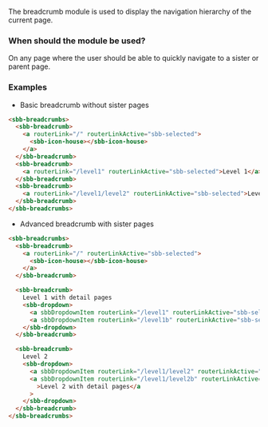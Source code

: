 The breadcrumb module is used to display the navigation hierarchy of the current page.

### When should the module be used?

On any page where the user should be able to quickly navigate to a sister or parent page.

### Examples

- Basic breadcrumb without sister pages

```html
<sbb-breadcrumbs>
  <sbb-breadcrumb>
    <a routerLink="/" routerLinkActive="sbb-selected">
      <sbb-icon-house></sbb-icon-house>
    </a>
  </sbb-breadcrumb>
  <sbb-breadcrumb>
    <a routerLink="/level1" routerLinkActive="sbb-selected">Level 1</a>
  </sbb-breadcrumb>
  <sbb-breadcrumb>
    <a routerLink="/level1/level2" routerLinkActive="sbb-selected">Level 2</a>
  </sbb-breadcrumb>
</sbb-breadcrumbs>
```

- Advanced breadcrumb with sister pages

```html
<sbb-breadcrumbs>
  <sbb-breadcrumb>
    <a routerLink="/" routerLinkActive="sbb-selected">
      <sbb-icon-house></sbb-icon-house>
    </a>
  </sbb-breadcrumb>

  <sbb-breadcrumb>
    Level 1 with detail pages
    <sbb-dropdown>
      <a sbbDropdownItem routerLink="/level1" routerLinkActive="sbb-selected">Level 1</a>
      <a sbbDropdownItem routerLink="/level1b" routerLinkActive="sbb-selected">Level 1b</a>
    </sbb-dropdown>
  </sbb-breadcrumb>

  <sbb-breadcrumb>
    Level 2
    <sbb-dropdown>
      <a sbbDropdownItem routerLink="/level1/level2" routerLinkActive="sbb-selected">Level 2</a>
      <a sbbDropdownItem routerLink="/level1/level2b" routerLinkActive="sbb-selected"
        >Level 2 with detail pages</a
      >
    </sbb-dropdown>
  </sbb-breadcrumb>
</sbb-breadcrumbs>
```
